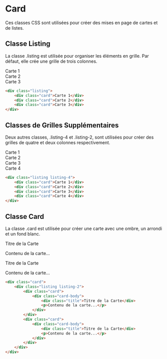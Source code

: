 # Card

Ces classes CSS sont utilisées pour créer des mises en page de cartes et de listes.

## Classe Listing

La classe .listing est utilisée pour organiser les éléments en grille. Par défaut, elle crée une grille de trois colonnes.

<div className="html-preview">
    <div className="listing">
        <div className="card">Carte 1</div>
        <div className="card">Carte 2</div>
        <div className="card">Carte 3</div>
    </div>
</div>

```html title="HTML"
<div class="listing">
    <div class="card">Carte 1</div>
    <div class="card">Carte 2</div>
    <div class="card">Carte 3</div>
</div>
```

## Classes de Grilles Supplémentaires

Deux autres classes, .listing-4 et .listing-2, sont utilisées pour créer des grilles de quatre et deux colonnes respectivement.

<div className="html-preview">
    <div className="listing listing-4">
        <div className="card">Carte 1</div>
        <div className="card">Carte 2</div>
        <div className="card">Carte 3</div>
        <div className="card">Carte 4</div>
    </div>
</div>

```html title="HTML"
<div class="listing listing-4">
    <div class="card">Carte 1</div>
    <div class="card">Carte 2</div>
    <div class="card">Carte 3</div>
    <div class="card">Carte 4</div>
</div>
```

## Classe Card

La classe .card est utilisée pour créer une carte avec une ombre, un arrondi et un fond blanc.

<div className="html-preview">
    <div className="listing listing-2">
        <div className="card">
            <div className="card-body">
                <div className="title">Titre de la Carte</div>
                <p>Contenu de la carte...</p>
            </div>
        </div>
        <div className="card">
            <div className="card-body">
                <div className="title">Titre de la Carte</div>
                <p>Contenu de la carte...</p>
            </div>
        </div>
    </div>
</div>

```html title="HTML"
<div class="card">
    <div class="listing listing-2">
        <div class="card">
            <div class="card-body">
                <div class="title">Titre de la Carte</div>
                <p>Contenu de la carte...</p>
            </div>
        </div>
        <div class="card">
            <div class="card-body">
                <div class="title">Titre de la Carte</div>
                <p>Contenu de la carte...</p>
            </div>
        </div>
    </div>
</div>
```
